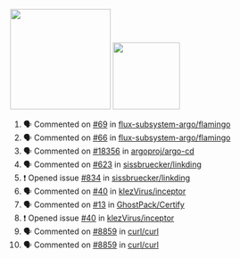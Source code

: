 <a href="https://github.com/bestrocker221"><img src="https://github-readme-stats-sigma-five.vercel.app/api?username=bestrocker221&count_private=true&theme=dark" height="180" /></a> <a href="https://github.com/bestrocker221"><img src="https://github-readme-stats-sigma-five.vercel.app/api/top-langs/?username=bestrocker221&langs_count=8&theme=dark&hide=tex,java,html,css&layout=compact" height="120" /></a>


<!--START_SECTION:activity--> 
1. 🗣 Commented on [#69](https://github.com/flux-subsystem-argo/flamingo/issues/69#issuecomment-2452993099) in [flux-subsystem-argo/flamingo](https://github.com/flux-subsystem-argo/flamingo)
2. 🗣 Commented on [#66](https://github.com/flux-subsystem-argo/flamingo/issues/66#issuecomment-2452992590) in [flux-subsystem-argo/flamingo](https://github.com/flux-subsystem-argo/flamingo)
3. 🗣 Commented on [#18356](https://github.com/argoproj/argo-cd/issues/18356#issuecomment-2439622538) in [argoproj/argo-cd](https://github.com/argoproj/argo-cd)
4. 🗣 Commented on [#623](https://github.com/sissbruecker/linkding/issues/623#issuecomment-2360092113) in [sissbruecker/linkding](https://github.com/sissbruecker/linkding)
5. ❗ Opened issue [#834](https://github.com/sissbruecker/linkding/issues/834) in [sissbruecker/linkding](https://github.com/sissbruecker/linkding)
6. 🗣 Commented on [#40](https://github.com/klezVirus/inceptor/issues/40) in [klezVirus/inceptor](https://github.com/klezVirus/inceptor)
7. 🗣 Commented on [#13](https://github.com/GhostPack/Certify/issues/13) in [GhostPack/Certify](https://github.com/GhostPack/Certify)
8. ❗️ Opened issue [#40](https://github.com/klezVirus/inceptor/issues/40) in [klezVirus/inceptor](https://github.com/klezVirus/inceptor)
9. 🗣 Commented on [#8859](https://github.com/curl/curl/issues/8859) in [curl/curl](https://github.com/curl/curl)
10. 🗣 Commented on [#8859](https://github.com/curl/curl/issues/8859) in [curl/curl](https://github.com/curl/curl)
<!--END_SECTION:activity-->
